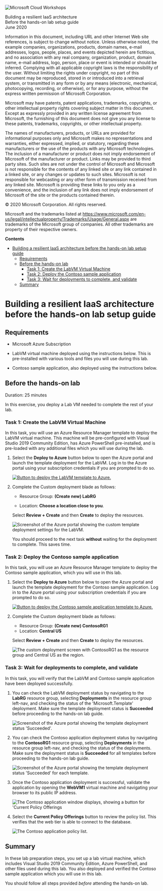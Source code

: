 ![Microsoft Cloud Workshops](https://github.com/Microsoft/MCW-Template-Cloud-Workshop/raw/master/Media/ms-cloud-workshop.png "Microsoft Cloud Workshops")

<div class="MCWHeader1">
Building a resilient IaaS architecture
</div>

<div class="MCWHeader2">
Before the hands-on lab setup guide
</div>

<div class="MCWHeader3">
June 2020
</div>


Information in this document, including URL and other Internet Web site references, is subject to change without notice. Unless otherwise noted, the example companies, organizations, products, domain names, e-mail addresses, logos, people, places, and events depicted herein are fictitious, and no association with any real company, organization, product, domain name, e-mail address, logo, person, place or event is intended or should be inferred. Complying with all applicable copyright laws is the responsibility of the user. Without limiting the rights under copyright, no part of this document may be reproduced, stored in or introduced into a retrieval system, or transmitted in any form or by any means (electronic, mechanical, photocopying, recording, or otherwise), or for any purpose, without the express written permission of Microsoft Corporation.

Microsoft may have patents, patent applications, trademarks, copyrights, or other intellectual property rights covering subject matter in this document. Except as expressly provided in any written license agreement from Microsoft, the furnishing of this document does not give you any license to these patents, trademarks, copyrights, or other intellectual property.

The names of manufacturers, products, or URLs are provided for informational purposes only and Microsoft makes no representations and warranties, either expressed, implied, or statutory, regarding these manufacturers or the use of the products with any Microsoft technologies. The inclusion of a manufacturer or product does not imply endorsement of Microsoft of the manufacturer or product. Links may be provided to third party sites. Such sites are not under the control of Microsoft and Microsoft is not responsible for the contents of any linked site or any link contained in a linked site, or any changes or updates to such sites. Microsoft is not responsible for webcasting or any other form of transmission received from any linked site. Microsoft is providing these links to you only as a convenience, and the inclusion of any link does not imply endorsement of Microsoft of the site or the products contained therein.

© 2020 Microsoft Corporation. All rights reserved.

Microsoft and the trademarks listed at <https://www.microsoft.com/en-us/legal/intellectualproperty/Trademarks/Usage/General.aspx> are trademarks of the Microsoft group of companies. All other trademarks are property of their respective owners.

**Contents**

- [Building a resilient IaaS architecture before the hands-on lab setup guide](#building-a-resilient-iaas-architecture-before-the-hands-on-lab-setup-guide)
  - [Requirements](#requirements)
  - [Before the hands-on lab](#before-the-hands-on-lab)
    - [Task 1: Create the LabVM Virtual Machine](#task-1-create-the-labvm-virtual-machine)
    - [Task 2: Deploy the Contoso sample application](#task-2-deploy-the-contoso-sample-application)
    - [Task 3: Wait for deployments to complete, and validate](#task-3-wait-for-deployments-to-complete-and-validate)
  - [Summary](#summary)

# Building a resilient IaaS architecture before the hands-on lab setup guide 

## Requirements

- Microsoft Azure Subscription

- LabVM virtual machine deployed using the instructions below. This is pre-installed with various tools and files you will use during this lab.

- Contoso sample application, also deployed using the instructions below.

## Before the hands-on lab

Duration: 25 minutes

In this exercise, you deploy a Lab VM needed to complete the rest of your lab.

### Task 1: Create the LabVM Virtual Machine

In this task, you will use an Azure Resource Manager template to deploy the LabVM virtual machine. This machine will be pre-configured with Visual Studio 2019 Community Edition, has Azure PowerShell pre-installed, and is pre-loaded with any additional files which you will use during the lab.

1.  Select the **Deploy to Azure** button below to open the Azure portal and launch the template deployment for the LabVM. Log in to the Azure portal using your subscription credentials if you are prompted to do so.
   
    [![Button to deploy the LabVM template to Azure.](https://aka.ms/deploytoazurebutton "Deploy the LabVM template to Azure")](https://portal.azure.com/#create/Microsoft.Template/uri/https%3A%2F%2Fcloudworkshop.blob.core.windows.net%2Fbuilding-resilient-iaas-architecture%2Flab-resources%2Fjune-2020-update%2Ftemplates%2Flab-vm.json)

2.  Complete the Custom deployment blade as follows:

    - Resource Group: **(Create new) LabRG**
  
    - Location: **Choose a location close to you**.

    Select **Review + Create** and then **Create** to deploy the resources.

    ![Screenshot of the Azure portal showing the custom template deployment settings for the LabVM.](images/BeforeTheHOL/labvm-deploy1.png "Screenshot of the Azure portal showing the custom template deployment settings for the LabVM")

    You should proceed to the next task **without** waiting for the deployment to complete. This saves time.

### Task 2: Deploy the Contoso sample application

In this task, you will use an Azure Resource Manager template to deploy the Contoso sample application, which you will use in this lab.

1.  Select the **Deploy to Azure** button below to open the Azure portal and launch the template deployment for the Contoso sample application. Log in to the Azure portal using your subscription credentials if you are prompted to do so.

    [![Button to deploy the Contoso sample application template to Azure.](https://aka.ms/deploytoazurebutton "Deploy the Contoso sample application template to Azure")](https://portal.azure.com/#create/Microsoft.Template/uri/https%3A%2F%2Fcloudworkshop.blob.core.windows.net%2Fbuilding-resilient-iaas-architecture%2Flab-resources%2Fjune-2020-update%2Ftemplates%2Fcontoso-iaas.json)

2.  Complete the Custom deployment blade as follows:

    - Resource Group: **(Create new) ContosoRG1**
    - Location: **Central US**

    Select **Review + Create** and then **Create** to deploy the resources.

    ![The custom deployment screen with ContosoRG1 as the resource group and Central US as the region.](images/BeforeTheHOL/contoso-deploy1.png "Custom deployment")
    

### Task 3: Wait for deployments to complete, and validate

In this task, you will verify that the LabVM and Contoso sample application have been deployed successfully.

1.  You can check the LabVM deployment status by navigating to the **LabRG** resource group, selecting **Deployments** in the resource group left-nav, and checking the status of the 'Microsoft.Template' deployment. Make sure the template deployment status is **Succeeded** before proceeding to the hands-on lab guide.

    ![Screenshot of the Azure portal showing the template deployment status 'Succeeded'.](images/BeforeTheHOL/deployment-succeeded.png "Screenshot of the Azure portal showing the template deployment status Succeeded")

2.  You can check the Contoso application deployment status by navigating to the **ContosoRG1** resource group, selecting **Deployments** in the resource group left-nav, and checking the status of the deployments. Make sure the deployment status is **Succeeded** for all templates before proceeding to the hands-on lab guide.

    ![Screenshot of the Azure portal showing the template deployment status 'Succeeded' for each template.](images/BeforeTheHOL/contoso-success.png "Screenshot of the Azure portal showing the template deployment status Succeeded for each template")

3.  Once the Contoso application deployment is successful, validate the application by opening the **WebVM1** virtual machine and navigating your browser to its public IP address.

    ![The Contoso application window displays, showing a button for 'Current Policy Offerings](images/BeforeTheHOL/contoso-app.png "Contoso application")

4.  Select the **Current Policy Offerings** button to review the policy list. This verifies that the web tier is able to connect to the database.

    ![The Contoso application policy list.](images/BeforeTheHOL/contoso-policy.png "Contoso policies")

## Summary

In these lab preparation steps, you set up a lab virtual machine, which includes Visual Studio 2019 Community Edition, Azure PowerShell, and other files used during this lab. You also deployed and verified the Contoso sample application which you will use in this lab.

You should follow all steps provided *before* attending the hands-on lab.


